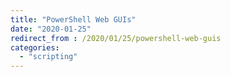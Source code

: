 ```yaml
---
title: "PowerShell Web GUIs"
date: "2020-01-25"
redirect_from : /2020/01/25/powershell-web-guis
categories: 
  - "scripting"
---
```



